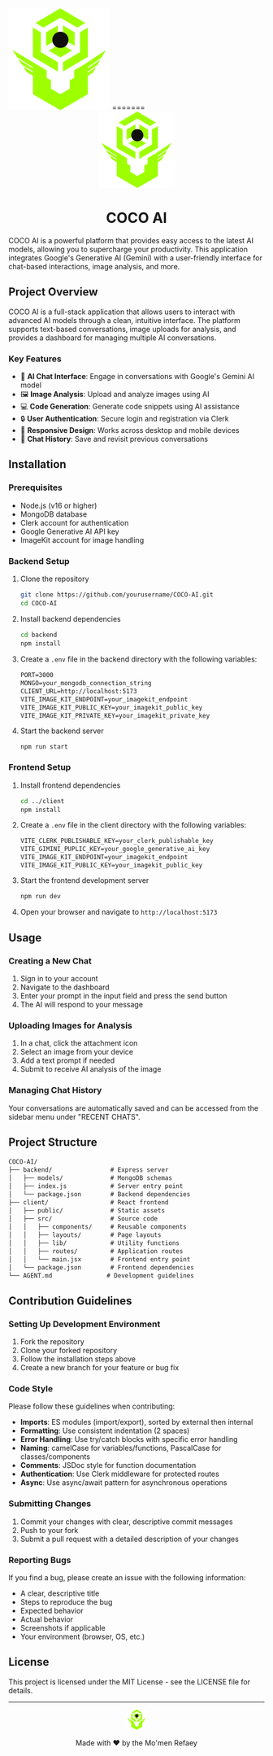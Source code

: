 <img src=".\client\public\favicon.png" alt="COCO AI Logo" width="200" height="200" />
=======
<div align="center"><img src=".\client\public\favicon.png" alt="COCO AI Logo" width="150" height="150"/></div>

<div align="center"><h1>COCO AI</h1></div>

COCO AI is a powerful platform that provides easy access to the latest AI models, allowing you to supercharge your productivity. This application integrates Google's Generative AI (Gemini) with a user-friendly interface for chat-based interactions, image analysis, and more.

## Project Overview

COCO AI is a full-stack application that allows users to interact with advanced AI models through a clean, intuitive interface. The platform supports text-based conversations, image uploads for analysis, and provides a dashboard for managing multiple AI conversations.

### Key Features

- 🤖 **AI Chat Interface**: Engage in conversations with Google's Gemini AI model
- 🖼️ **Image Analysis**: Upload and analyze images using AI
- 💻 **Code Generation**: Generate code snippets using AI assistance
- 🔒 **User Authentication**: Secure login and registration via Clerk
- 📱 **Responsive Design**: Works across desktop and mobile devices
- 💾 **Chat History**: Save and revisit previous conversations

## Installation

### Prerequisites

- Node.js (v16 or higher)
- MongoDB database
- Clerk account for authentication
- Google Generative AI API key
- ImageKit account for image handling

### Backend Setup

1. Clone the repository
   ```bash
   git clone https://github.com/yourusername/COCO-AI.git
   cd COCO-AI
   ```

2. Install backend dependencies
   ```bash
   cd backend
   npm install
   ```

3. Create a `.env` file in the backend directory with the following variables:
   ```
   PORT=3000
   MONGO=your_mongodb_connection_string
   CLIENT_URL=http://localhost:5173
   VITE_IMAGE_KIT_ENDPOINT=your_imagekit_endpoint
   VITE_IMAGE_KIT_PUBLIC_KEY=your_imagekit_public_key
   VITE_IMAGE_KIT_PRIVATE_KEY=your_imagekit_private_key
   ```

4. Start the backend server
   ```bash
   npm run start
   ```

### Frontend Setup

1. Install frontend dependencies
   ```bash
   cd ../client
   npm install
   ```

2. Create a `.env` file in the client directory with the following variables:
   ```
   VITE_CLERK_PUBLISHABLE_KEY=your_clerk_publishable_key
   VITE_GIMINI_PUPLIC_KEY=your_google_generative_ai_key
   VITE_IMAGE_KIT_ENDPOINT=your_imagekit_endpoint
   VITE_IMAGE_KIT_PUBLIC_KEY=your_imagekit_public_key
   ```

3. Start the frontend development server
   ```bash
   npm run dev
   ```

4. Open your browser and navigate to `http://localhost:5173`

## Usage

### Creating a New Chat

1. Sign in to your account
2. Navigate to the dashboard
3. Enter your prompt in the input field and press the send button
4. The AI will respond to your message

### Uploading Images for Analysis

1. In a chat, click the attachment icon
2. Select an image from your device
3. Add a text prompt if needed
4. Submit to receive AI analysis of the image

### Managing Chat History

Your conversations are automatically saved and can be accessed from the sidebar menu under "RECENT CHATS".

## Project Structure

```
COCO-AI/
├── backend/                # Express server
│   ├── models/             # MongoDB schemas
│   ├── index.js            # Server entry point
│   └── package.json        # Backend dependencies
├── client/                 # React frontend
│   ├── public/             # Static assets
│   ├── src/                # Source code
│   │   ├── components/     # Reusable components
│   │   ├── layouts/        # Page layouts
│   │   ├── lib/            # Utility functions
│   │   ├── routes/         # Application routes
│   │   └── main.jsx        # Frontend entry point
│   └── package.json        # Frontend dependencies
└── AGENT.md               # Development guidelines
```

## Contribution Guidelines

### Setting Up Development Environment

1. Fork the repository
2. Clone your forked repository
3. Follow the installation steps above
4. Create a new branch for your feature or bug fix

### Code Style

Please follow these guidelines when contributing:

- **Imports**: ES modules (import/export), sorted by external then internal
- **Formatting**: Use consistent indentation (2 spaces)
- **Error Handling**: Use try/catch blocks with specific error handling
- **Naming**: camelCase for variables/functions, PascalCase for classes/components
- **Comments**: JSDoc style for function documentation
- **Authentication**: Use Clerk middleware for protected routes
- **Async**: Use async/await pattern for asynchronous operations

### Submitting Changes

1. Commit your changes with clear, descriptive commit messages
2. Push to your fork
3. Submit a pull request with a detailed description of your changes

### Reporting Bugs

If you find a bug, please create an issue with the following information:

- A clear, descriptive title
- Steps to reproduce the bug
- Expected behavior
- Actual behavior
- Screenshots if applicable
- Your environment (browser, OS, etc.)

## License

This project is licensed under the MIT License - see the LICENSE file for details.

---

<div align="center">
  <img src=".\client\public\favicon.png" alt="COCO AI Logo" width="40" height="40" />
  <p>Made with ❤️ by the Mo'men Refaey</p>
</div>